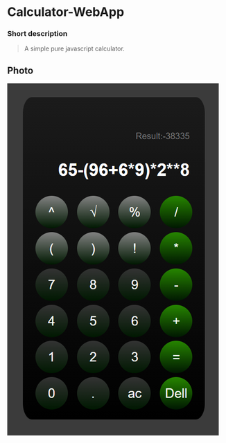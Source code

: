 # Calculator-WebApp
### Short description
>A simple pure javascript calculator. 

## Photo
<img src="https://github.com/CamyrauBTanke/CamyrauBTanke/blob/main/img/projects/Calculator-js-1.png">
